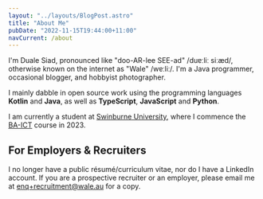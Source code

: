 ```yaml
---
layout: "../layouts/BlogPost.astro"
title: "About Me"
pubDate: "2022-11-15T19:44:00+11:00"
navCurrent: /about
---
```


I'm Duale Siad, pronounced like "doo-AR-lee SEE-ad" /duɐːliː siːæd/, otherwise known on the internet as "Wale" /wɐːliː/. I'm a Java programmer, occasional blogger, and hobbyist photographer.

I mainly dabble in open source work using the programming languages **Kotlin** and **Java**, as well as **TypeScript**, **JavaScript** and **Python**.

I am currently a student at [Swinburne University](https://swinburne.edu.au), where I commence the [BA-ICT](https://www.swinburne.edu.au/study/course/bachelor-of-information-and-communication-technology/) course in 2023.

## For Employers & Recruiters
I no longer have a public résumé/curriculum vitae, nor do I have a LinkedIn account. If you are a prospective recruiter or an employer, please email me at <a href='&#109;a&#105;lt&#111;&#58;enq&#43;r%65%63&#37;&#55;2%75itm%&#54;5nt&#64;wa&#37;6&#67;e%2&#69;a%75'>enq+recru&#105;&#116;m&#101;n&#116;&#64;wale&#46;au</a> for a copy.